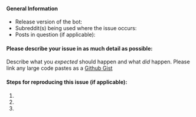 #### General Information
* Release version of the bot: 
* Subreddit(s) being used where the issue occurs: 
* Posts in question (if applicable): 

#### Please describe your issue in as much detail as possible:
Describe what you _expected_ should happen and what _did_ happen. Please link any large code pastes as a [Github Gist](https://gist.github.com/)

#### Steps for reproducing this issue (if applicable):
1. 
2. 
3. 
